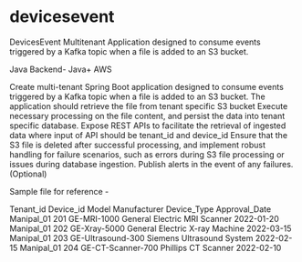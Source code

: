 # devicesevent
DevicesEvent Multitenant Application  designed to consume events triggered by a Kafka topic when a file is added to an S3 bucket.


Java Backend- Java+ AWS

Create multi-tenant Spring Boot application designed to consume events triggered 
by a Kafka topic when a file is added to an S3 bucket.
The application should retrieve the file from tenant specific S3 bucket
Execute necessary processing on the file content, and persist the data into tenant specific database.
Expose REST APIs to facilitate the retrieval of ingested data where input of API should be tenant_id and device_id
Ensure that the S3 file is deleted after successful processing, and implement robust handling for failure scenarios,
such as errors during S3 file processing or issues during database ingestion.
Publish alerts in the event of any failures.(Optional)

Sample file for reference -

Tenant_id  Device_id  Model             Manufacturer      Device_Type      Approval_Date
Manipal_01  201       GE-MRI-1000       General Electric  MRI Scanner       2022-01-20
Manipal_01  202       GE-Xray-5000      General Electric  X-ray Machine     2022-03-15
Manipal_01  203       GE-Ultrasound-300 Siemens           Ultrasound System 2022-02-15
Manipal_01  204       GE-CT-Scanner-700 Phillips          CT Scanner        2022-02-10
